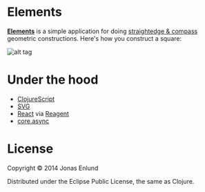 # Elements

[**Elements**](jonase.github.io/elements) is a simple application for doing [straightedge &
compass](http://en.wikipedia.org/wiki/Compass-and-straightedge_construction) geometric constructions. Here's how you construct a square:

![alt tag](https://raw.github.com/jonase/elements/master/square.gif)

# Under the hood

* [ClojureScript](https://github.com/clojure/clojurescript)
* [SVG](http://en.wikipedia.org/wiki/Scalable_Vector_Graphics)
* [React](http://facebook.github.io/react/) via [Reagent](http://holmsand.github.io/reagent/)
* [core.async](https://github.com/clojure/core.async)

# License

Copyright &copy; 2014 Jonas Enlund

Distributed under the Eclipse Public License, the same as Clojure.